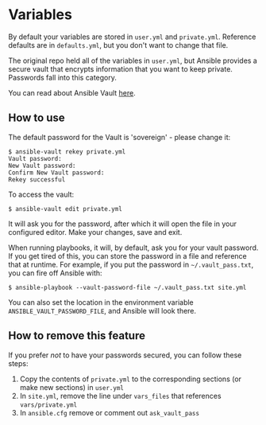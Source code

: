# Variables

By default your variables are stored in `user.yml` and `private.yml`.
Reference defaults are in `defaults.yml`, but you don't want to change 
that file. 

The original repo held all of the variables in `user.yml`, but Ansible
provides a secure vault that encrypts information that you want to
keep private. Passwords fall into this category.

You can read about Ansible Vault [here](http://docs.ansible.com/ansible/playbooks_vault.html).

## How to use

The default password for the Vault is 'sovereign' - please change it:

```
$ ansible-vault rekey private.yml
Vault password: 
New Vault password: 
Confirm New Vault password: 
Rekey successful
```

To access the vault:

```
$ ansible-vault edit private.yml
```

It will ask you for the password, after which it will open the file in your
configured editor. Make your changes, save and exit.

When running playbooks, it will, by default, ask you for your vault password. If you
get tired of this, you can store the password in a file and reference that at runtime.
For example, if you put the password in `~/.vault_pass.txt`, you can fire off Ansible with:

```
$ ansible-playbook --vault-password-file ~/.vault_pass.txt site.yml
```

You can also set the location in the environment variable 
`ANSIBLE_VAULT_PASSWORD_FILE`, and Ansible will look there. 

## How to remove this feature

If you prefer _not_ to have your passwords secured, you can follow these steps:

1. Copy the contents of `private.yml` to the corresponding sections (or make new sections)
in `user.yml`
2. In `site.yml`, remove the line under `vars_files` that references `vars/private.yml`
3. In `ansible.cfg` remove or comment out `ask_vault_pass`

